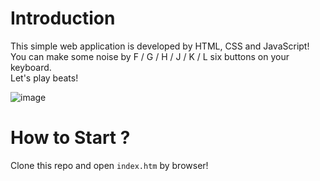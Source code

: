 # Introduction
This simple web application is developed by HTML, CSS and JavaScript!<br/>
You can make some noise by F / G / H / J / K / L six buttons on your keyboard.<br/>
Let's play beats!

![image](https://github.com/YuweiHu/beats-maker/blob/master/beats-maker.gif)

# How to Start ? 
Clone this repo and open `index.htm` by browser!
